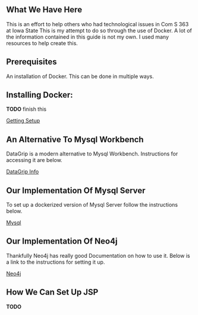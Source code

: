 ## What We Have Here  <br>

This is an effort to help others who had technological issues in Com S 363 at Iowa State
This is my attempt to do so through the use of Docker.
A lot of the information contained in this guide is not my own. I used many
resources to help create this. 

## Prerequisites <br> 
An installation of Docker.
This can be done in multiple ways. 

## Installing Docker: <br> 

**TODO** finish this <br>

[Getting Setup](./installation.md)

## An Alternative To Mysql Workbench <br>
DataGrip is a modern alternative to Mysql Workbench. Instructions for accessing
it are below. 

[DataGrip Info](./datagrip.md)


## Our Implementation Of Mysql Server<br>
To set up a dockerized version of Mysql Server follow the instructions below.
<br>

[Mysql](./MysqlDocker.md)

## Our Implementation Of Neo4j <br>

Thankfully Neo4j has really good Documentation on how to use it. Below is a link
to the instructions for setting it up. 

[Neo4j](./neo4j.md)

## How We Can Set Up JSP <br>

**TODO** 
